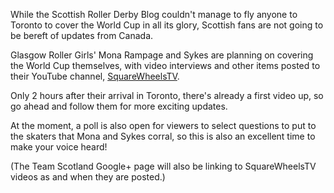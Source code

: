 <html><body><p>While the Scottish Roller Derby Blog couldn't manage to fly anyone to Toronto to cover the World Cup in all its glory, Scottish fans are not going to be bereft of updates from Canada.

Glasgow Roller Girls' Mona Rampage and Sykes are planning on covering the World Cup themselves, with video interviews and other items posted to their YouTube channel, <a href="http://www.youtube.com/user/SquareWheelsTV">SquareWheelsTV</a>.

Only 2 hours after their arrival in Toronto, there's already a first video up, so go ahead and follow them for more exciting updates.

At the moment, a poll is also open for viewers to select questions to put to the skaters that Mona and Sykes corral, so this is also an excellent time to make your voice heard!

(The Team Scotland Google+ page will also be linking to SquareWheelsTV videos as and when they are posted.)</p></body></html>
